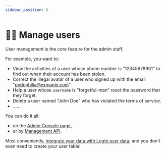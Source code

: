 ```yaml
---
sidebar_position: 6
---
```


# 🧑‍🚀 Manage users

User management is the core feature for the admin staff.

For example, you want to:

- View the activities of a user whose phone number is "12345678901" to find out when their account has been stolen.
- Correct the illegal avatar of a user who signed up with the email "pedophilia@exmaple.com".
- Help a user whose `username` is "forgetful-man" reset the password that they forget.
- Delete a user named "John Doe" who has violated the terms of service.
- ……

You can do it all:

- on the [Admin Console page](./on-admin-console-page.md),
- or by [Management API](./by-management-api.md).

Most conveniently, [integrate your data with Logto user data](./on-storage.md), and you don't even need to create your user table!
